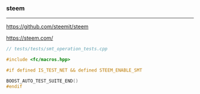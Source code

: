 ### steem
---
https://github.com/steemit/steem

https://steem.com/

```cpp
// tests/tests/smt_operation_tests.cpp

#include <fc/macros.hpp>

#if defined IS_TEST_NET && defined STEEM_ENABLE_SMT

BOOST_AUTO_TEST_SUITE_END()
#endif
```

```
```

```
```

